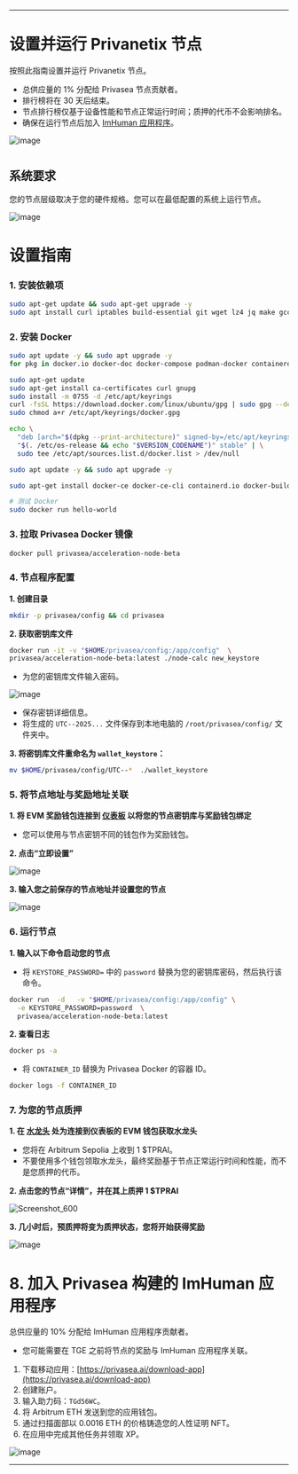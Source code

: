 
---

# 设置并运行 Privanetix 节点
按照此指南设置并运行 Privanetix 节点。
* 总供应量的 1% 分配给 Privasea 节点贡献者。
* 排行榜将在 30 天后结束。
* 节点排行榜仅基于设备性能和节点正常运行时间；质押的代币不会影响排名。
* 确保在运行节点后加入 [ImHuman 应用程序](https://github.com/0xbaiwan/privaseaAI/blob/main/README.md#8-join-imhuman-application-built-by-privasea)。

![image](https://github.com/user-attachments/assets/749bd88b-94bf-4cea-98b8-342a4e2124ab)

#

## 系统要求
您的节点层级取决于您的硬件规格。您可以在最低配置的系统上运行节点。

![image](https://github.com/user-attachments/assets/5dcf9fc7-bd82-44c5-a3cb-7a3b68cb07dd)

# 设置指南
### 1. 安装依赖项
```bash
sudo apt-get update && sudo apt-get upgrade -y
sudo apt install curl iptables build-essential git wget lz4 jq make gcc nano automake autoconf tmux htop nvme-cli libgbm1 pkg-config libssl-dev libleveldb-dev tar clang bsdmainutils ncdu unzip libleveldb-dev  -y
```

### 2. 安装 Docker
```bash
sudo apt update -y && sudo apt upgrade -y
for pkg in docker.io docker-doc docker-compose podman-docker containerd runc; do sudo apt-get remove $pkg; done

sudo apt-get update
sudo apt-get install ca-certificates curl gnupg
sudo install -m 0755 -d /etc/apt/keyrings
curl -fsSL https://download.docker.com/linux/ubuntu/gpg | sudo gpg --dearmor -o /etc/apt/keyrings/docker.gpg
sudo chmod a+r /etc/apt/keyrings/docker.gpg

echo \
  "deb [arch="$(dpkg --print-architecture)" signed-by=/etc/apt/keyrings/docker.gpg] https://download.docker.com/linux/ubuntu \
  "$(. /etc/os-release && echo "$VERSION_CODENAME")" stable" | \
  sudo tee /etc/apt/sources.list.d/docker.list > /dev/null

sudo apt update -y && sudo apt upgrade -y

sudo apt-get install docker-ce docker-ce-cli containerd.io docker-buildx-plugin docker-compose-plugin

# 测试 Docker
sudo docker run hello-world
```

### 3. 拉取 Privasea Docker 镜像
```bash
docker pull privasea/acceleration-node-beta
```

### 4. 节点程序配置
**1. 创建目录**
```bash
mkdir -p privasea/config && cd privasea
```

**2. 获取密钥库文件**
```bash
docker run -it -v "$HOME/privasea/config:/app/config"  \
privasea/acceleration-node-beta:latest ./node-calc new_keystore
```
* 为您的密钥库文件输入密码。

![image](https://github.com/user-attachments/assets/417187be-8d51-4cfc-b90f-1e4c1f5225e8)

* 保存密钥详细信息。
* 将生成的 `UTC--2025...` 文件保存到本地电脑的 `/root/privasea/config/` 文件夹中。

**3. 将密钥库文件重命名为 `wallet_keystore`：**
```bash
mv $HOME/privasea/config/UTC--*  ./wallet_keystore 
```

### 5. 将节点地址与奖励地址关联
**1. 将 EVM 奖励钱包连接到 [仪表板](https://deepsea-beta.privasea.ai/privanetixNode) 以将您的节点密钥库与奖励钱包绑定**
* 您可以使用与节点密钥不同的钱包作为奖励钱包。

**2. 点击“立即设置”**

![image](https://github.com/user-attachments/assets/727c834e-bbc4-47fd-acda-35795ce380b6)

**3. 输入您之前保存的节点地址并设置您的节点**

![image](https://github.com/user-attachments/assets/82885607-9e5f-4312-9580-3595d2eced3d)

### 6. 运行节点
**1. 输入以下命令启动您的节点**
* 将 `KEYSTORE_PASSWORD=` 中的 `password` 替换为您的密钥库密码，然后执行该命令。
```bash
docker run  -d   -v "$HOME/privasea/config:/app/config" \
  -e KEYSTORE_PASSWORD=password  \
  privasea/acceleration-node-beta:latest
```

**2. 查看日志**
```bash
docker ps -a
```
* 将 `CONTAINER_ID` 替换为 Privasea Docker 的容器 ID。
```bash
docker logs -f CONTAINER_ID
```

### 7. 为您的节点质押
**1. 在 [水龙头](https://deepsea-beta.privasea.ai/deepSeaFaucet) 处为连接到仪表板的 EVM 钱包获取水龙头**
* 您将在 Arbitrum Sepolia 上收到 1 $TPRAI。
* 不要使用多个钱包领取水龙头，最终奖励基于节点正常运行时间和性能，而不是您质押的代币。

**2. 点击您的节点“详情”，并在其上质押 1 $TPRAI**

![Screenshot_600](https://github.com/user-attachments/assets/8dea9953-99b7-4546-bbd8-1f1dff526215)

**3. 几小时后，预质押将变为质押状态，您将开始获得奖励**

![image](https://github.com/user-attachments/assets/5d73dd2d-3b3a-48fd-b428-5015dbaaaee8)

#

# 8. 加入 Privasea 构建的 ImHuman 应用程序
总供应量的 10% 分配给 ImHuman 应用程序贡献者。
* 您可能需要在 TGE 之前将节点的奖励与 ImHuman 应用程序关联。

1. 下载移动应用：[https://privasea.ai/download-app](https://privasea.ai/download-app)
2. 创建账户。
3. 输入助力码：`TGd56WC`。
4. 将 Arbitrum ETH 发送到您的应用钱包。
5. 通过扫描面部以 0.0016 ETH 的价格铸造您的人性证明 NFT。
6. 在应用中完成其他任务并领取 XP。

![image](https://github.com/user-attachments/assets/8ebe0f30-73e6-4423-ac53-5f47e18fc78c)

---